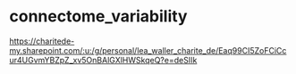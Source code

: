 # connectome_variability
https://charitede-my.sharepoint.com/:u:/g/personal/lea_waller_charite_de/Eaq99CI5ZoFCiCcur4UGvmYBZpZ_xv5OnBAlGXlHWSkqeQ?e=deSIIk
